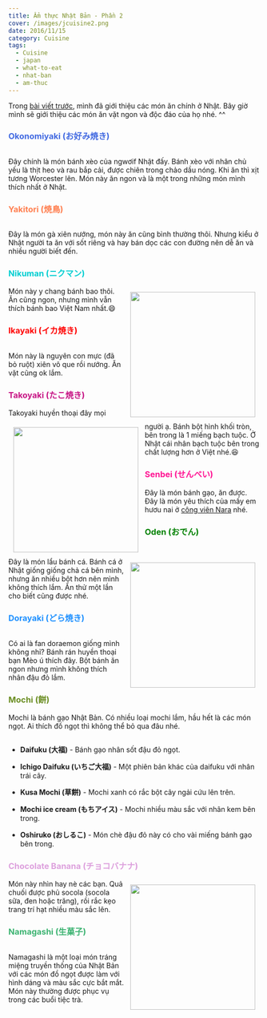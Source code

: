 ```yaml
---
title: Ẩm thực Nhật Bản - Phần 2
cover: /images/jcuisine2.png
date: 2016/11/15
category: Cuisine
tags:
  - Cuisine
  - japan
  - what-to-eat
  - nhat-ban
  - am-thuc
---
```


Trong <a href="http://aquabubu.com/vn/Japanese-cuisine-Part-1/" target="_blank">bài viết trước</a>, mình đã giới thiệu các món ăn chính ở Nhật. Bây giờ mình sẽ giới thiệu các món ăn vặt ngon và độc đáo của họ nhé. ^^

### <span style="color:royalblue">Okonomiyaki (お好み焼き)</span>

<figure style="width: 600px" class="align-center">
  <img src="./okonomiyaki.png" alt="">
  <figcaption></figcaption>
</figure>

Đây chính là món bánh xèo của ngwơif Nhật đấy. Bánh xèo với nhân chủ yếu là thịt heo và rau bắp cải, được chiên trong chảo dầu nóng. Khi ăn thì xịt tương  Worcester lên. Món này ăn ngon và là một trong những món mình thích nhất ở Nhật.

### <span style="color:coral">Yakitori (焼鳥)</span >

<figure style="width: 600px" class="align-center">
  <img src="./yakitori.png" alt="">
  <figcaption></figcaption>
</figure>

Đây là món gà xiên nướng, món này ăn cũng bình thường thôi. Nhưng kiểu ở Nhật người ta ăn với sốt riêng và hay bán dọc các con đường nên dễ ăn và nhiều người biết đến.

### </span><span style="color:darkturquoise">Nikuman (ニクマン)</span>

<img align="right" style="width:250px; padding: 10px" src="./nikuman.png"> Món này y chang bánh bao thôi. Ăn cũng ngon, nhưng mình vẫn thích bánh bao Việt Nam nhất.:smile:

### <span style="color:red">Ikayaki (イカ焼き)</span>

<figure style="width: 600px" class="align-center">
  <img src="./ikayaki.png" alt="">
  <figcaption></figcaption>
</figure>

Món này là nguyên con mực (đã bỏ ruột) xiên vô que rồi nướng. Ăn vặt cũng ok lắm.

### <span style="color:mediumvioletred">Takoyaki (たこ焼き)</span>

<img align="left" style="width:250px; padding: 10px" src="./takoyaki.png"> Takoyaki huyền thoại đây mọi người ạ. Bánh bột hình khối tròn, bên trong là 1 miếng bạch tuộc. Ở Nhật cái nhân bạch tuộc bên trong chất lượng hơn ở Việt nhé.:laughing:

### <span style="color:deeppink">Senbei (せんべい)</span>

<img align="right" style="width:250px; padding: 10px" src="./senbei.png"> Đây là món bánh gạo, ăn được. Đây là món yêu thích của mấy em hươu nai ở <a href="http://aquabubu.com/vi/Japan-travel-Nara-Deer-Park/" target="_blank">công viên Nara</a> nhé.

### <span style="color:green">Oden (おでん)</span>

<figure style="width: 600px" class="align-center">
  <img src="./oden.png" alt="">
  <figcaption></figcaption>
</figure>

Đây là món lẩu bánh cá. Bánh cá ở Nhật giống giống chả cá bên mình, nhưng ăn nhiều bột hơn nên mình không thích lắm. Ăn thử một lần cho biết cũng được nhé. 

### <span style="color:dodgerblue"> Dorayaki (どら焼き)</span>

<figure style="width: 600px" class="align-center">
  <img src="./dorayaki.png" alt="">
  <figcaption></figcaption>
</figure>

Có ai là fan doraemon giống mình không nhỉ? Bánh rán huyền thoại bạn Mèo ú thích đây. Bột bánh ăn ngon nhưng mình không thích nhân đậu đỏ lắm.

### <span style="color:olivedrab">Mochi (餅)</span>

Mochi là bánh gạo Nhật Bản. Có nhiều loại mochi lắm, hầu hết là các món ngọt. Ai thích đồ ngọt thì không thể bỏ qua đâu nhé.

<figure style="width: 600px" class="align-center">
  <img src="./mochi.png" alt="">
  <figcaption></figcaption>
</figure>

  * **Daifuku (大福)** - Bánh gạo nhân sốt đậu đỏ ngọt.

  * **Ichigo Daifuku (いちご大福)** - Một phiên bản khác của daifuku với nhân trái cây.

  * **Kusa Mochi (草餅)** - Mochi xanh có rắc bột cây ngải cứu lên trên.

  * **Mochi ice cream (もちアイス)** - Mochi nhiều màu sắc với nhân kem bên trong.

  * **Oshiruko (おしるこ)** - Món chè đậu đỏ này có cho vài miếng bánh gạo bên trong.

### </span><span style="color:plum">Chocolate Banana (チョコバナナ)</span>

<img align="right" style="width:250px; padding: 10px" src="./chocolatebanana.png"> Món này nhìn hay nè các bạn. Quả chuối được phủ socola (socola sữa, đen hoặc trăng), rồi rắc kẹo trang trí hạt nhiều màu sắc lên.

### <span style="color:mediumseagreen">Namagashi (生菓子)</span>

<figure style="width: 600px" class="align-center">
  <img src="./namagashi.png" alt="">
  <figcaption></figcaption>
</figure>

Namagashi là một loại món tráng miệng truyền thống của Nhật Bản với các món đồ ngọt được làm với hình dáng và màu sắc cực bắt mắt. Món này thường được phục vụ trong các buổi tiệc trà.

